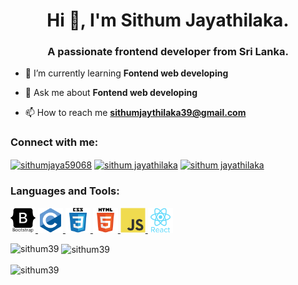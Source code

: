 <h1 align="center">Hi 👋, I'm Sithum Jayathilaka.</h1>
<h3 align="center">A passionate frontend developer from Sri Lanka.</h3>


- 🌱 I’m currently learning **Fontend web developing**

- 💬 Ask me about **Fontend web developing**

- 📫 How to reach me **sithumjaythilaka39@gmail.com**

<h3 align="left">Connect with me:</h3>
<p align="left">
<a href="https://twitter.com/sithumjaya59068" target="blank"><img align="center" src="https://raw.githubusercontent.com/rahuldkjain/github-profile-readme-generator/master/src/images/icons/Social/twitter.svg" alt="sithumjaya59068" height="30" width="40" /></a>
<a href="https://linkedin.com/in/sithum jayathilaka" target="blank"><img align="center" src="https://raw.githubusercontent.com/rahuldkjain/github-profile-readme-generator/master/src/images/icons/Social/linked-in-alt.svg" alt="sithum jayathilaka" height="30" width="40" /></a>
<a href="https://fb.com/sithum jayathilaka" target="blank"><img align="center" src="https://raw.githubusercontent.com/rahuldkjain/github-profile-readme-generator/master/src/images/icons/Social/facebook.svg" alt="sithum jayathilaka" height="30" width="40" /></a>
</p>

<h3 align="left">Languages and Tools:</h3>
<p align="left"> <a href="https://getbootstrap.com" target="_blank" rel="noreferrer"> <img src="https://raw.githubusercontent.com/devicons/devicon/master/icons/bootstrap/bootstrap-plain-wordmark.svg" alt="bootstrap" width="40" height="40"/> </a> <a href="https://www.cprogramming.com/" target="_blank" rel="noreferrer"> <img src="https://raw.githubusercontent.com/devicons/devicon/master/icons/c/c-original.svg" alt="c" width="40" height="40"/> </a> <a href="https://www.w3schools.com/css/" target="_blank" rel="noreferrer"> <img src="https://raw.githubusercontent.com/devicons/devicon/master/icons/css3/css3-original-wordmark.svg" alt="css3" width="40" height="40"/> </a> <a href="https://www.w3.org/html/" target="_blank" rel="noreferrer"> <img src="https://raw.githubusercontent.com/devicons/devicon/master/icons/html5/html5-original-wordmark.svg" alt="html5" width="40" height="40"/> </a> <a href="https://developer.mozilla.org/en-US/docs/Web/JavaScript" target="_blank" rel="noreferrer"> <img src="https://raw.githubusercontent.com/devicons/devicon/master/icons/javascript/javascript-original.svg" alt="javascript" width="40" height="40"/> </a> <a href="https://reactjs.org/" target="_blank" rel="noreferrer"> <img src="https://raw.githubusercontent.com/devicons/devicon/master/icons/react/react-original-wordmark.svg" alt="react" width="40" height="40"/> </a> </p>

<p><img align="left" src="https://github-readme-stats.vercel.app/api/top-langs?username=sithum39&show_icons=true&locale=en&layout=compact" alt="sithum39" /></p>

<p>&nbsp;<img align="center" src="https://github-readme-stats.vercel.app/api?username=sithum39&show_icons=true&locale=en" alt="sithum39" /></p>

<p><img align="center" src="https://github-readme-streak-stats.herokuapp.com/?user=sithum39&" alt="sithum39" /></p>

